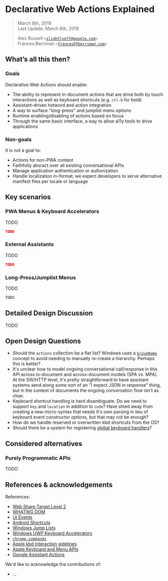 # Declarative Web Actions Explained

> March 8th, 2019<br>
> Last Update: March 8th, 2019
>
> Alex Russell <code>&lt;slightlyoff@google.com&gt;</code><br>
> Frances Berriman <code>&lt;frances@fberriman.com&gt;</code><br>

## What’s all this then?


### Goals

Declarative Web Actions should enable:

 * The ability to represent in-document actions that are drive both by touch interactions as well as keyboard shortcuts (e.g. `ctl-b` for bold)
 * Assistant-driven hotword and action integration
 * A way to surface "long-press" and jumplist menu options
 * Runtime enabling/disabling of actions based on focus
 * Through the same basic interface, a way to allow a11y tools to drive applications

### Non-goals

It is not a goal to:

 * Actions for non-PWA content
 * Faithfully absract over all existing conversational APIs
 * Manage application authentication or authorization
 * Handle localization in-format; we expect developers to serve alternative manifest files per locale or language

## Key scenarios


### PWA Menus &amp; Keyboard Accelerators

TODO

```json
TODO
```

### External Assistants

TODO

```json
TODO
```

### Long-Press/Jumplist Menus

TODO

```js
TODO
```

## Detailed Design Discussion

TODO

## Open Design Questions

  * Should the `actions` collection be a flat list? Windows uses a [`GroupName`](https://docs.microsoft.com/en-us/uwp/api/windows.ui.startscreen.jumplistitem) concept to avoid needing to manually re-create a hierarchy. Perhaps this is better?
  * It's unclear how to model ongoing conversational call/response in this API across in-document and across-document models (SPA vs. MPA). At the SW/HTTP level, it's pretty straightforward to have assistant systems send along some sort of an "I expect JSON in response" thing, but in the context of documents the ongoing conversation flow isn't as clear.
  * Keyboard shortcut handling is hard disambiguate. Do we need to support `key` and `location` in addition to `code`? Have shied away from creating a new micro-syntax that needs it's own parsing in lieu of keyboard event constructor options, but that may not be enough?
  * How do we handle reserved or overwritten kbd shortcuts from the OS?
  * Should there be a system for registering [global keyboard handlers](https://developer.chrome.com/apps/commands)?

## Considered alternatives

### Purely Programmatic APIs

TODO

## References & acknowledgements

References:

  * [Web Share Target Level 2](https://wicg.github.io/web-share/level-2/)
  * [WHATWG DOM](https://dom.spec.whatwg.org/)
  * [UI Events](https://www.w3.org/TR/uievents/)
  * [Android Shortcuts](https://developer.android.com/guide/topics/ui/shortcuts) 
  * [Windows Jump Lists](https://docs.microsoft.com/en-us/uwp/api/windows.ui.startscreen.jumplist)
  * [Windows UWP Keyboard Accelerators](https://docs.microsoft.com/en-us/windows/uwp/design/input/keyboard-accelerators)
  * [`chrome.commands`](https://developer.chrome.com/apps/commands)
  * [Apple kbd interaction gidelines](https://developer.apple.com/design/human-interface-guidelines/macos/user-interaction/keyboard/)
  * [Apple Keyboard and Menu APIs](https://developer.apple.com/documentation/uikit/keyboard_and_menus?language=objc)
  * [Google Assistant Actions](https://developers.google.com/actions/extending-the-assistant)



We'd like to acknowledge the contributions of:

  - ...
